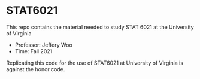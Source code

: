# STAT6021

This repo contains the material needed to study STAT 6021 at the University of Virginia

* Professor: Jeffery Woo
* Time: Fall 2021


Replicating this code for the use of STAT6021 at University of Virginia is against the honor code.

